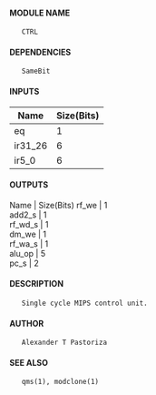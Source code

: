 #### MODULE NAME
       CTRL

#### DEPENDENCIES
       SameBit

#### INPUTS
Name   | Size(Bits)
---------|-------------
eq    |     1      
ir31_26 |     6      
ir5_0  |     6      

#### OUTPUTS
Name   | Size(Bits)
rf_we  |     1      
add2_s  |     1      
rf_wd_s |     1      
dm_we  |     1      
rf_wa_s |     1      
alu_op  |     5      
pc_s   |     2      

#### DESCRIPTION
       Single cycle MIPS control unit.

#### AUTHOR
       Alexander T Pastoriza

#### SEE ALSO
       qms(1), modclone(1)
